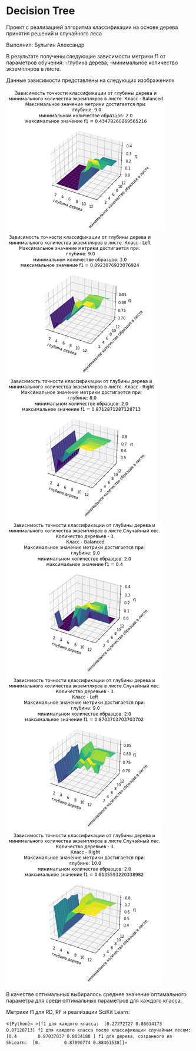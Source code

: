 # Decision Tree
Проект с реализацией алгоритма классификации на основе дерева принятия решений
и случайного леса

Выполнил: Булыгин Александр

В результате получены следующие зависимости метрики f1 от параметров обучения:
	-глубина дерева;
	-минимальное количество экземпляров в листе.

Данные зависимости представлены на следующих изображениях

![alt text](plots/Figure_2022-04-13_212643_(0).png "Рисунок 1")
![alt text](plots/Figure_2022-04-13_212643_(1).png "Рисунок 2")
![alt text](plots/Figure_2022-04-13_212643_(2).png "Рисунок 3")
![alt text](plots/Figure_2022-04-13_212643_(3).png "Рисунок 4")
![alt text](plots/Figure_2022-04-13_212643_(4).png "Рисунок 5")
![alt text](plots/Figure_2022-04-13_212643_(5).png "Рисунок 6")

В качестве оптимальных выбиралось среднее значение оптимального параметра
для среди оптимальных параметров для каждого класса.

Метрики f1 для RD, RF и реализации SciKit Learn:

«`{Python}< >{f1 для каждого класса:  [0.27272727 0.86614173 0.87128713]
f1 для каждого класса после классификации случайным лесом: [0.4        0.87037037 0.8034188 ]
f1 для дерева, созданного из SkLearn:  [0.         0.87096774 0.88461538]}«`